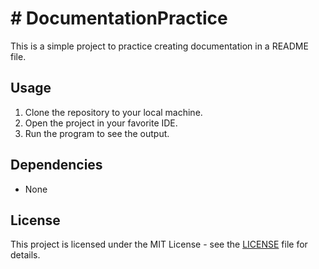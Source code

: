 # # DocumentationPractice
This is a simple project to practice creating documentation in a README file.

## Usage
1. Clone the repository to your local machine.
2. Open the project in your favorite IDE.
3. Run the program to see the output.

## Dependencies
 - None

## License
 This project is licensed under the MIT License - see the [LICENSE](LICENSE) file for details.